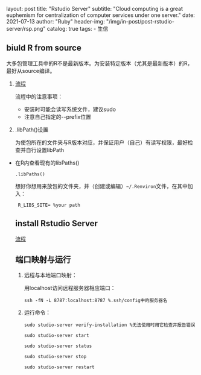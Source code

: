 layout:     post
title:      "Rstudio Server"
subtitle:    \"Cloud computing is a great euphemism for centralization of computer services under one server.\"
date:       2021-07-13
author:     "Ruby"
header-img: "/img/in-post/post-rstudio-server/rsp.png"
catalog: true
tags: 
	- 生信


## biuld R from source

大多包管理工具中的R不是最新版本。为安装特定版本（尤其是最新版本）的R，最好从source编译。

1. [流程](https://docs.rstudio.com/resources/install-r-source/)

   流程中的注意事项：

   - 安装时可能会读写系统文件，建议sudo
   - 注意自己指定的--prefix位置

2. .libPath()设置

   为使包所在的文件夹与R版本对应，并保证用户（自己）有读写权限，最好检查并自行设置libPath

- 在R内查看现有的libPaths()

  ```{r}
  .libPaths()
  ```

  想好你想用来放包的文件夹，并（创建或编辑）`~/.Renviron`文件，在其中加入：

  ` R_LIBS_SITE= %your path`

  

  ## install Rstudio Server

  [流程](https://www.rstudio.com/products/rstudio/download-server/redhat-centos/)

  ## 端口映射与运行

  1. 远程与本地端口映射：

     用localhost访问远程服务器相应端口：

     `ssh -fN -L 8787:localhost:8787 %.ssh/config中的服务器名`

  2. 运行命令：

     ```
     sudo studio-server verify-installation %无法使用时用它检查并报告错误
     
     sudo studio-server start
     
     sudo studio-server status
     
     sudo studio-server stop
     
     sudo studio-server restart
     ```

     